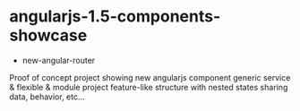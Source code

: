# angularjs-1.5-components-showcase

- new-angular-router

Proof of concept project showing new angularjs component generic service & flexible & module project feature-like structure with nested states sharing data, behavior, etc...
